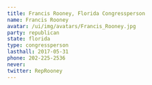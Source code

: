 ```yaml
---
title: Francis Rooney, Florida Congressperson
name: Francis Rooney
avatar: /ui/img/avatars/Francis_Rooney.jpg
party: republican
state: florida
type: congressperson
lasthall: 2017-05-31
phone: 202-225-2536
never: 
twitter: RepRooney
---
```

